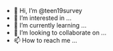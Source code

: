 - 👋 Hi, I’m @teen19survey
- 👀 I’m interested in ...
- 🌱 I’m currently learning ...
- 💞️ I’m looking to collaborate on ...
- 📫 How to reach me ...

<!---
teen19survey/teen19survey is a ✨ special ✨ repository because its `README.md` (this file) appears on your GitHub profile.
You can click the Preview link to take a look at your changes.
--->
